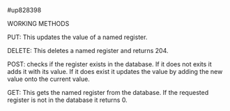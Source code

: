 #up828398

WORKING METHODS

PUT: This updates the value of a named register.

DELETE: This deletes a named register and returns 204.

POST: checks if the register exists in the database. If it does not exits it adds it with its value. If it does exist it updates the value by
adding the new value onto the current value.

GET: This gets the named register from the database. If the requested register is not
in the database it returns 0.
